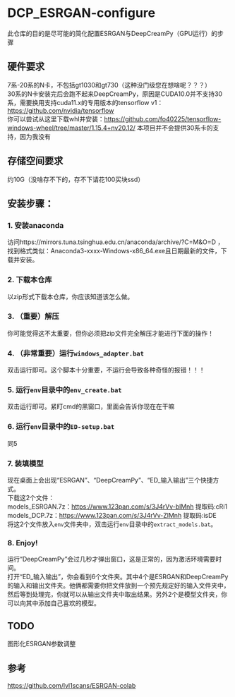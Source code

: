 # DCP_ESRGAN-configure
此仓库的目的是尽可能的简化配置ESRGAN与DeepCreamPy（GPU运行）的步骤  
## 硬件要求
7系-20系的N卡，不包括gt1030和gt730（这种没门级您在想啥呢？？？）  
30系的N卡安装完后会跑不起来DeepCreamPy，原因是CUDA10.0并不支持30系，需要换用支持cuda11.x的专用版本的tensorflow v1：https://github.com/nvidia/tensorflow  
你可以尝试从这里下载whl并安装：https://github.com/fo40225/tensorflow-windows-wheel/tree/master/1.15.4+nv20.12/
本项目并不会提供30系卡的支持，因为我没有
## 存储空间要求
约10G（没啥存不下的，存不下请花100买块ssd）

## 安装步骤：
### 1. 安装anaconda  
访问https://mirrors.tuna.tsinghua.edu.cn/anaconda/archive/?C=M&O=D ，找到格式类似：Anaconda3-xxxx-Windows-x86_64.exe且日期最新的文件，下载并安装。
### 2. 下载本仓库  
以zip形式下载本仓库，你应该知道该怎么做。
### 3. （重要）解压  
你可能觉得这不太重要，但你必须把zip文件完全解压才能进行下面的操作！
### 4. （非常重要）运行`windows_adapter.bat`  
双击运行即可。这个脚本十分重要，不运行会导致各种奇怪的报错！！！
### 5. 运行`env`目录中的`env_create.bat`
双击运行即可。紧盯cmd的黑窗口，里面会告诉你现在在干嘛
### 6. 运行`env`目录中的`ED-setup.bat`
同5
### 7. 装填模型
现在桌面上会出现“ESRGAN”、“DeepCreamPy”、“ED_输入输出”三个快捷方式。  
下载这2个文件：  
models_ESRGAN.7z：https://www.123pan.com/s/3J4rVv-blMnh 提取码:cRi1  
models_DCP.7z：https://www.123pan.com/s/3J4rVv-ZlMnh 提取码:isDE  
将这2个文件放入`env`文件夹中，双击运行`env`目录中的`extract_models.bat`。
### 8. Enjoy!
运行“DeepCreamPy”会过几秒才弹出窗口，这是正常的，因为激活环境需要时间。  
打开“ED_输入输出”，你会看到6个文件夹。其中4个是ESRGAN和DeepCreamPy的输入和输出文件夹。他俩都需要你把文件放到一个预先规定好的输入文件夹中，然后等到处理完，你就可以从输出文件夹中取出结果。另外2个是模型文件夹，你可以向其中添加自己喜欢的模型。  

## TODO
图形化ESRGAN参数调整

## 参考
https://github.com/lvl1scans/ESRGAN-colab
